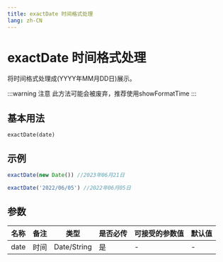 ```yaml
---
title: exactDate 时间格式处理
lang: zh-CN
---
```

# exactDate 时间格式处理

将时间格式处理成(YYYY年MM月DD日)展示。

:::warning 注意
此方法可能会被废弃，推荐使用showFormatTime
:::

## 基本用法
`
exactDate(date)
`

## 示例
```Javascript
exactDate(new Date()) //2023年06月21日

exactDate('2022/06/05') //2022年06月05日 


```
## 参数


| 名称  | 备注 | 类型 | 是否必传| 可接受的参数值 | 默认值 |
|  ---  | ----| ---- | -------|------------- | ------- |
| date | 时间|Date/String| 是  |-  | -|